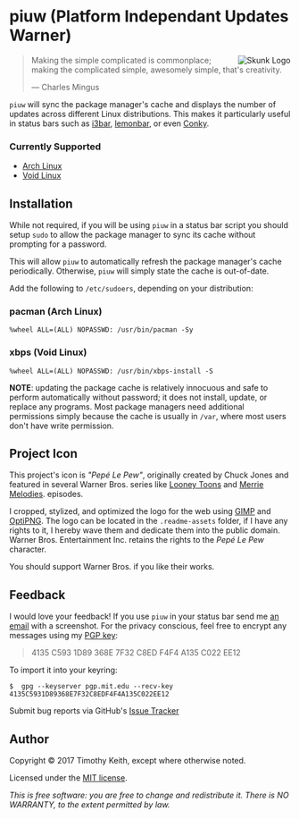 # piuw (Platform Independant Updates Warner)

<img align="right" alt="Skunk Logo" src="https://raw.githubusercontent.com/keithieopia/piuw/master/.readme-assets/skunk-logo.png">

> Making the simple complicated is commonplace; making the complicated 
> simple, awesomely simple, that's creativity. 
>
> &mdash; Charles Mingus 

`piuw` will sync the package manager's cache and displays the number of 
updates across different Linux distributions. This makes it particularly 
useful in status bars such as [i3bar](https://i3wm.org/i3bar/), 
[lemonbar](https://github.com/LemonBoy/bar), or even [Conky](https://github.com/brndnmtthws/conky).


### Currently Supported
* [Arch Linux](https://www.archlinux.org/)
* [Void Linux](http://www.voidlinux.eu/)


## Installation
While not required, if you will be using `piuw` in a status bar script 
you should setup `sudo` to allow the package manager to sync its cache 
without prompting for a password. 

This will allow `piuw` to automatically refresh the package manager's 
cache periodically. Otherwise, `piuw` will simply state the cache is 
out-of-date.

Add the following to `/etc/sudoers`, depending on your distribution:

### pacman (Arch Linux)
```console
%wheel ALL=(ALL) NOPASSWD: /usr/bin/pacman -Sy
```

### xbps (Void Linux)
```console
%wheel ALL=(ALL) NOPASSWD: /usr/bin/xbps-install -S
```

**NOTE**: updating the package cache is relatively innocuous and safe to 
perform automatically without password; it does not install, update, or 
replace any programs. Most package managers need additional permissions 
simply because the cache is usually in `/var`, where most users don't 
have write permission.


## Project Icon
This project's icon is *"Pepé Le Pew"*, originally created by Chuck 
Jones and featured in several  Warner Bros. series like [Looney Toons](https://en.wikipedia.org/wiki/Looney_Tunes) 
and [Merrie Melodies](https://en.wikipedia.org/wiki/Merrie_Melodies).
episodes. 

I cropped, stylized, and optimized the logo for the web using 
[GIMP](https://www.gimp.org/) and [OptiPNG](http://optipng.sourceforge.net/). 
The logo can be located in the `.readme-assets` folder, if I have any 
rights to it, I hereby wave them and dedicate them into the public 
domain. Warner Bros. Entertainment Inc. retains the rights to the 
*Pepé Le Pew* character.

You should support Warner Bros. if you like their works.


## Feedback
I would love your feedback! If you use `piuw` in your status bar send me
[an email](mailto:timothykeith@gmail.com) with a screenshot. For the 
privacy conscious, feel free to encrypt any messages using my 
[PGP key](http://pgp.mit.edu/pks/lookup?op=vindex&fingerprint=on&search=0xF4F4A135C022EE12):

> 4135 C593 1D89 368E 7F32 C8ED F4F4 A135 C022 EE12

To import it into your keyring:
```console
$  gpg --keyserver pgp.mit.edu --recv-key 4135C5931D89368E7F32C8EDF4F4A135C022EE12
```

Submit bug reports via GitHub's [Issue Tracker](https://github.com/keithieopia/piuw/issues)


## Author
Copyright &copy; 2017 Timothy Keith, except where otherwise noted.

Licensed under the [MIT license](https://github.com/keithieopia/piuw/blob/master/LICENSE).

*This is free software: you are free to change and redistribute it. 
There is NO WARRANTY, to the extent permitted by law.*
